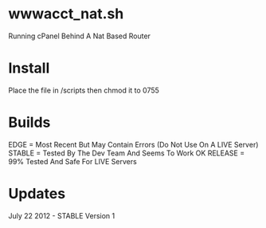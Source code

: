 wwwacct_nat.sh
===========

Running cPanel Behind A Nat Based Router

Install
===========
Place the file in /scripts then chmod it to 0755

Builds
===========
EDGE = Most Recent But May Contain Errors (Do Not Use On A LIVE Server)
STABLE = Tested By The Dev Team And Seems To Work OK
RELEASE = 99% Tested And Safe For LIVE Servers

Updates
===========
July 22 2012 - STABLE Version 1
